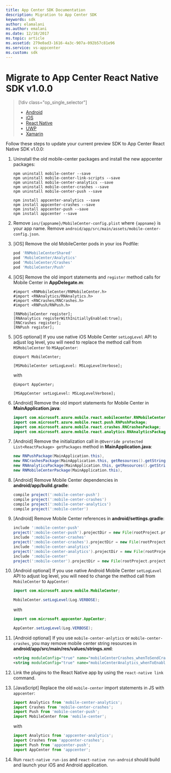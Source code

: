 ```yaml
---
title: App Center SDK Documentation
description: Migration to App Center SDK
keywords: sdk
author: elamalani
ms.author: emalani
ms.date: 12/18/2017
ms.topic: article
ms.assetid: 279e0ad3-1616-4a3c-907a-092b57c81e96
ms.service: vs-appcenter
ms.custom: sdk
---
```


# Migrate to App Center React Native SDK v1.0.0

> [!div class="op_single_selector"]
> * [Android](android.md)
> * [iOS](ios.md)
> * [React Native](react-native.md)
> * [UWP](uwp.md)
> * [Xamarin](xamarin.md)

Follow these steps to update your current preview SDK to App Center React Native SDK v1.0.0:

1. Uninstall the old mobile-center packages and install the new appcenter packages:

    ```
    npm uninstall mobile-center --save
    npm uninstall mobile-center-link-scripts --save
    npm uninstall mobile-center-analytics --save
    npm uninstall mobile-center-crashes --save
    npm uninstall mobile-center-push --save

    npm install appcenter-analytics --save
    npm install appcenter-crashes --save
    npm install appcenter-push --save
    npm install appcenter --save
    ```

2. Remove `ios/{appname}/MobileCenter-config.plist` where `{appname}` is your app name. Remove `android/app/src/main/assets/mobile-center-config.json`.

3. [iOS] Remove the old MobileCenter pods in your ios Podfile:

    ```ruby
    pod 'RNMobileCenterShared'
    pod 'MobileCenter/Analytics'
    pod 'MobileCenter/Crashes'
    pod 'MobileCenter/Push'
    ```

5. [iOS] Remove the old import statements and `register` method calls for Mobile Center in **AppDelegate.m**:

    ```obj-c
    #import <RNMobileCenter/RNMobileCenter.h>
    #import <RNAnalytics/RNAnalytics.h>
    #import <RNCrashes/RNCrashes.h>
    #import <RNPush/RNPush.h>
    
    [RNMobileCenter register];
    [RNAnalytics registerWithInitiallyEnabled:true];
    [RNCrashes register];
    [RNPush register];
    ```

6. [iOS optional] If you use native iOS Mobile Center `setLogLevel` API to adjust log level, you will need to replace the method call from `MSMobileCenter` to `MSAppCenter`:

    ```obj-c
    @import MobileCenter;
    
    [MSMobileCenter setLogLevel: MSLogLevelVerbose];
    ```

    with

    ```obj-c
    @import AppCenter;
    
    [MSAppCenter setLogLevel: MSLogLevelVerbose];
    ```

7. [Android] Remove the old import statements for Mobile Center in **MainApplication.java**:

    ```java
    import com.microsoft.azure.mobile.react.mobilecenter.RNMobileCenterPackage;
    import com.microsoft.azure.mobile.react.push.RNPushPackage;
    import com.microsoft.azure.mobile.react.crashes.RNCrashesPackage;
    import com.microsoft.azure.mobile.react.analytics.RNAnalyticsPackage;
    ```

8. [Android] Remove the initialization call in `@Override protected List<ReactPackage> getPackages` method in **MainApplication.java**:

    ```java
    new RNPushPackage(MainApplication.this),
    new RNCrashesPackage(MainApplication.this, getResources().getString(R.string.mobileCenterCrashes_whenToSendCrashes)),
    new RNAnalyticsPackage(MainApplication.this, getResources().getString(R.string.mobileCenterAnalytics_whenToEnableAnalytics)),
    new RNMobileCenterPackage(MainApplication.this),
    ```

8. [Android] Remove Mobile Center dependencies in **android/app/build.gradle**:

    ```groovy
    compile project(':mobile-center-push')
    compile project(':mobile-center-crashes')
    compile project(':mobile-center-analytics')
    compile project(':mobile-center')
    ```

9. [Android] Remove Mobile Center references in **android/settings.gradle**:

    ```groovy
    include ':mobile-center-push'
    project(':mobile-center-push').projectDir = new File(rootProject.projectDir, '../node_modules/mobile-center-push/android')
    include ':mobile-center-crashes'
    project(':mobile-center-crashes').projectDir = new File(rootProject.projectDir, '../node_modules/mobile-center-crashes/android')
    include ':mobile-center-analytics'
    project(':mobile-center-analytics').projectDir = new File(rootProject.projectDir, '../node_modules/mobile-center-analytics/android')
    include ':mobile-center'
    project(':mobile-center').projectDir = new File(rootProject.projectDir, '../node_modules/mobile-center/android')
    ```

10. [Android optional] If you use native Android Mobile Center `setLogLevel` API to adjust log level, you will need to change the method call from `MobileCenter` to `AppCenter`:

    ```java
    import com.microsoft.azure.mobile.MobileCenter;
    
    MobileCenter.setLogLevel(Log.VERBOSE);
    ```

    with

    ```java
    import com.microsoft.appcenter.AppCenter;
    
    AppCenter.setLogLevel(Log.VERBOSE);
    ```
11. [Android optional] If you use `mobile-center-anlytics` or `mobile-center-crashes`, you may remove mobile center string resources in **android/app/src/main/res/values/strings.xml**:

    ```xml
    <string moduleConfig="true" name="mobileCenterCrashes_whenToSendCrashes">ALWAYS_SEND</string>
    <string moduleConfig="true" name="mobileCenterAnalytics_whenToEnableAnalytics">ALWAYS_SEND</string>
    ```

12. Link the plugins to the React Native app by using the `react-native link` command.

13. [JavaScript] Replace the old `mobile-center` import statements in JS with `appcenter`:

    ```javascript
    import Analytics from 'mobile-center-analytics';
    import Crashes from 'mobile-center-crashes';
    import Push from 'mobile-center-push';
    import MobileCenter from 'mobile-center';
    ```

    with

    ```javascript
    import Analytics from 'appcenter-analytics';
    import Crashes from 'appcenter-crashes';
    import Push from 'appcenter-push';
    import AppCenter from 'appcenter';
    ```

14. Run `react-native run-ios` and `react-native run-android` should build and launch your iOS and Android application.

